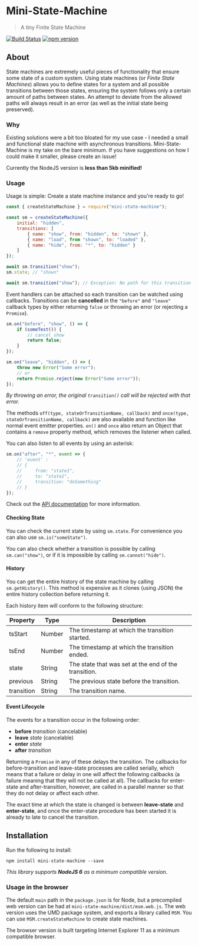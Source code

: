 # Mini-State-Machine
> A tiny Finite State Machine

[![Build Status](https://travis-ci.org/perry-mitchell/mini-state-machine.svg?branch=master)](https://travis-ci.org/perry-mitchell/mini-state-machine) [![npm version](https://badge.fury.io/js/mini-state-machine.svg)](https://www.npmjs.com/package/mini-state-machine)

## About

State machines are extremely useful pieces of functionality that ensure some state of a custom system. Using state machines (or _Finite State Machines_) allows you to define states for a system and all possible transitions between those states, ensuring the system follows only a certain amount of paths between states. An attempt to deviate from the allowed paths will always result in an error (as well as the initial state being preserved).

### Why

Existing solutions were a bit too bloated for my use case - I needed a small and functional state machine with asynchronous transitions. Mini-State-Machine is my take on the bare minimum. If you have suggestions on how I could make it smaller, please create an issue!

Currently the NodeJS version is **less than 5kb minified!**

### Usage

Usage is simple: Create a state machine instance and you're ready to go!

```javascript
const { createStateMachine } = require("mini-state-machine");

const sm = createStateMachine({
    initial: "hidden",
    transitions: [
        { name: "show", from: "hidden", to: "shown" },
        { name: "load", from "shown", to: "loaded" },
        { name: "hide", from: "*", to: "hidden" }
    ]
});

await sm.transition("show");
sm.state; // "shown"

await sm.transition("show"); // Exception: No path for this transition
```

Event handlers can be attached so each transition can be watched using callbacks. Transitions can be **cancelled** in the `"before"` and `"leave"` callback types by either returning `false` or throwing an error (or rejecting a `Promise`).

```javascript
sm.on("before", "show", () => {
    if (someTest()) {
        // cancel show
        return false;
    }
});

sm.on("leave", "hidden", () => {
    throw new Error("Some error");
    // or
    return Promise.reject(new Error("Some error"));
});
```

_By throwing an error, the original `transition()` call will be rejected with that error._

The methods `off(type, stateOrTransitionName, callback)` and `once(type, stateOrTransitionName, callback)` are also available and function like normal event emitter properties. `on()` and `once` also return an Object that contains a `remove` property method, which removes the listener when called.

You can also listen to all events by using an asterisk:

```javascript
sm.on("after", "*", event => {
    // 'event' :
    // {
    //     from: "state1",
    //     to: "state2",
    //     transition: "doSomething"
    // }
});
```

Check out the [API documentation](API.md) for more information.

#### Checking State

You can check the current state by using `sm.state`. For convenience you can also use `sm.is("someState")`.

You can also check whether a transition is possible by calling `sm.can("show")`, or if it is impossible by calling `sm.cannot("hide")`.

#### History

You can get the entire history of the state machine by calling `sm.getHistory()`. This method is expensive as it clones (using JSON) the entire history collection before returning it.

Each history item will conform to the following structure:

| Property      | Type          | Description                                |
|---------------|---------------|--------------------------------------------|
| tsStart       | Number        | The timestamp at which the transition started. |
| tsEnd         | Number        | The timestamp at which the transition ended. |
| state         | String        | The state that was set at the end of the transition. |
| previous      | String        | The previous state before the transition.  |
| transition    | String        | The transition name.                       |

#### Event Lifecycle

The events for a transition occur in the following order:

 * **before** _transition_ (cancelable)
 * **leave** _state_ (cancelable)
 * **enter** _state_
 * **after** _transition_

Returning a `Promise` in any of these delays the transition. The callbacks for before-transition and leave-state processes are called serially, which means that a failure or delay in one will affect the following callbacks (a failure meaning that they will not be called at all). The callbacks for enter-state and after-transition, however, are called in a parallel manner so that they do not delay or affect each other.

The exact time at which the state is changed is between **leave-state** and **enter-state**, and once the enter-state procedure has been started it is already to late to cancel the transition.

## Installation

Run the following to install:

```
npm install mini-state-machine --save
```

_This library supports **NodeJS 6** as a minimum compatible version_.

### Usage in the browser

The default `main` path in the `package.json` is for Node, but a precompiled web version can be had at `mini-state-machine/dist/msm.web.js`. The web version uses the UMD package system, and exports a library called `MSM`. You can use `MSM.createStateMachine` to create state machines.

The browser version is built targeting Internet Explorer 11 as a minimum compatible browser.

